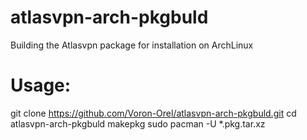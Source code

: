 # atlasvpn-arch-pkgbuld
Building the Atlasvpn package for installation on ArchLinux

# Usage:
git clone https://github.com/Voron-Orel/atlasvpn-arch-pkgbuld.git
cd atlasvpn-arch-pkgbuld
makepkg
sudo pacman -U *.pkg.tar.xz
